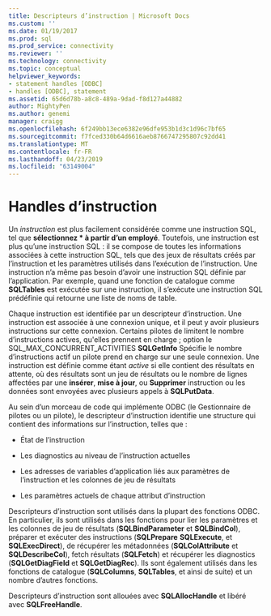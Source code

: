 ```yaml
---
title: Descripteurs d’instruction | Microsoft Docs
ms.custom: ''
ms.date: 01/19/2017
ms.prod: sql
ms.prod_service: connectivity
ms.reviewer: ''
ms.technology: connectivity
ms.topic: conceptual
helpviewer_keywords:
- statement handles [ODBC]
- handles [ODBC], statement
ms.assetid: 65d6d78b-a8c8-489a-9dad-f8d127a44882
author: MightyPen
ms.author: genemi
manager: craigg
ms.openlocfilehash: 6f249bb13ece6382e96dfe953b1d3c1d96c7bf65
ms.sourcegitcommit: f7fced330b64d6616aeb8766747295807c92dd41
ms.translationtype: MT
ms.contentlocale: fr-FR
ms.lasthandoff: 04/23/2019
ms.locfileid: "63149004"
---
```

# <a name="statement-handles"></a>Handles d’instruction
Un *instruction* est plus facilement considérée comme une instruction SQL, tel que **sélectionnez \* à partir d’un employé**. Toutefois, une instruction est plus qu’une instruction SQL : il se compose de toutes les informations associées à cette instruction SQL, tels que des jeux de résultats créés par l’instruction et les paramètres utilisés dans l’exécution de l’instruction. Une instruction n’a même pas besoin d’avoir une instruction SQL définie par l’application. Par exemple, quand une fonction de catalogue comme **SQLTables** est exécutée sur une instruction, il s’exécute une instruction SQL prédéfinie qui retourne une liste de noms de table.  
  
 Chaque instruction est identifiée par un descripteur d’instruction. Une instruction est associée à une connexion unique, et il peut y avoir plusieurs instructions sur cette connexion. Certains pilotes de limitent le nombre d’instructions actives, qu'elles prennent en charge ; option le SQL_MAX_CONCURRENT_ACTIVITIES **SQLGetInfo** Spécifie le nombre d’instructions actif un pilote prend en charge sur une seule connexion. Une instruction est définie comme étant *active* si elle contient des résultats en attente, où des résultats sont un jeu de résultats ou le nombre de lignes affectées par une **insérer**, **mise à jour**, ou **Supprimer** instruction ou les données sont envoyées avec plusieurs appels à **SQLPutData**.  
  
 Au sein d’un morceau de code qui implémente ODBC (le Gestionnaire de pilotes ou un pilote), le descripteur d’instruction identifie une structure qui contient des informations sur l’instruction, telles que :  
  
-   État de l’instruction  
  
-   Les diagnostics au niveau de l’instruction actuelles  
  
-   Les adresses de variables d’application liés aux paramètres de l’instruction et les colonnes de jeu de résultats  
  
-   Les paramètres actuels de chaque attribut d’instruction  
  
 Descripteurs d’instruction sont utilisés dans la plupart des fonctions ODBC. En particulier, ils sont utilisés dans les fonctions pour lier les paramètres et les colonnes de jeu de résultats (**SQLBindParameter** et **SQLBindCol**), préparer et exécuter des instructions (**SQLPrepare** **SQLExecute**, et **SQLExecDirect**), de récupérer les métadonnées (**SQLColAttribute** et **SQLDescribeCol**), fetch résultats (**SQLFetch**) et récupérer les diagnostics (**SQLGetDiagField** et **SQLGetDiagRec**). Ils sont également utilisés dans les fonctions de catalogue (**SQLColumns**, **SQLTables**, et ainsi de suite) et un nombre d’autres fonctions.  
  
 Descripteurs d’instruction sont allouées avec **SQLAllocHandle** et libéré avec **SQLFreeHandle**.
